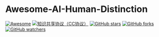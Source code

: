 # Awesome-AI-Human-Distinction
[![Awesome](https://awesome.re/badge.svg)](https://awesome.re)
[![知识共享协议（CC协议）](https://img.shields.io/badge/License-Creative%20Commons-DC3D24.svg)](https://creativecommons.org/licenses/by-nc-sa/4.0/deed.zh)
[![GitHub stars](https://img.shields.io/github/stars/AndrewDzzz/Awesome-AI-Human-Distinction.svg?style=flat&label=Star)](https://github.com/AndrewDzzz/Awesome-AI-Human-Distinction/stargazers)
[![GitHub forks](https://img.shields.io/github/forks/AndrewDzzz/Awesome-AI-Human-Distinction.svg?style=flat&label=Fork)](https://github.com/AndrewDzzz/Awesome-AI-Human-Distinction/fork)
[![GitHub watchers](https://img.shields.io/github/watchers/AndrewDzzz/Awesome-AI-Human-Distinction.svg?style=flat&label=Watch)](https://github.com/AndrewDzzz/Awesome-AI-Human-Distinction/watchers)
